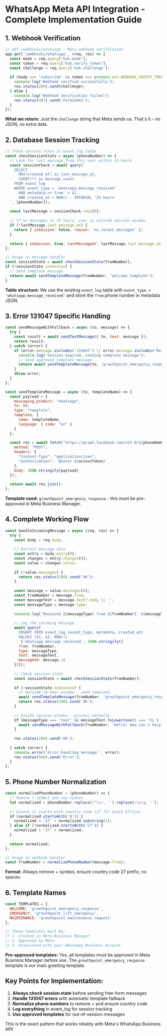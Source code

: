 # WhatsApp Meta API Integration - Complete Implementation Guide

## 1. Webhook Verification

```javascript
// GET /webhooks/whatsapp - Meta webhook verification
app.get('/webhooks/whatsapp', (req, res) => {
  const mode = req.query['hub.mode'];
  const token = req.query['hub.verify_token'];
  const challenge = req.query['hub.challenge'];
  
  if (mode === 'subscribe' && token === process.env.WEBHOOK_VERIFY_TOKEN) {
    console.log('Webhook verified successfully');
    res.status(200).send(challenge);
  } else {
    console.log('Webhook verification failed');
    res.status(403).send('Forbidden');
  }
});
```

**What we return:** Just the `challenge` string that Meta sends us. That's it - no JSON, no extra data.

## 2. Database Session Tracking

```javascript
// Track session state in event_log table
const checkSessionState = async (phoneNumber) => {
  // Look for last message from this user within 24 hours
  const sessionCheck = await query(`
    SELECT 
      MAX(created_at) as last_message_at,
      COUNT(*) as message_count
    FROM event_log 
    WHERE event_type = 'whatsapp_message_received'
      AND metadata->>'from' = $1
      AND created_at > NOW() - INTERVAL '24 hours'
  `, [phoneNumber]);
  
  const lastMessage = sessionCheck.rows[0];
  
  // If no messages in 24 hours, user is outside session window
  if (!lastMessage.last_message_at) {
    return { inSession: false, reason: 'no_recent_messages' };
  }
  
  return { inSession: true, lastMessageAt: lastMessage.last_message_at };
};

// Usage in message handler
const sessionState = await checkSessionState(fromNumber);
if (!sessionState.inSession) {
  // Send template message
  return await sendTemplateMessage(fromNumber, 'welcome_template');
}
```

**Table structure:** We use the existing `event_log` table with `event_type = 'whatsapp_message_received'` and store the `from` phone number in metadata JSON.

## 3. Error 131047 Specific Handling

```javascript
const sendMessageWithFallback = async (to, message) => {
  try {
    const result = await sendTextMessage({ to, text: message });
    return result;
  } catch (error) {
    if (error.message.includes('131047') || error.message.includes('Re-engagement')) {
      console.log('Session expired, sending template message');
      // Send approved template message
      return await sendTemplateMessage(to, 'growthpoint_emergency_response');
    }
    throw error;
  }
};

const sendTemplateMessage = async (to, templateName) => {
  const payload = {
    messaging_product: "whatsapp",
    to: to,
    type: "template",
    template: {
      name: templateName,
      language: { code: "en" }
    }
  };
  
  const res = await fetch(`https://graph.facebook.com/v23.0/${phoneNumberId}/messages`, {
    method: "POST",
    headers: { 
      "Content-Type": "application/json", 
      "Authorization": `Bearer ${accessToken}` 
    },
    body: JSON.stringify(payload)
  });
  
  return await res.json();
};
```

**Template used:** `growthpoint_emergency_response` - this must be pre-approved in Meta Business Manager.

## 4. Complete Working Flow

```javascript
const handleIncomingMessage = async (req, res) => {
  try {
    const body = req.body;
    
    // Extract message data
    const entry = body.entry[0];
    const changes = entry.changes[0];
    const value = changes.value;
    
    if (!value.messages) {
      return res.status(200).send('OK');
    }
    
    const message = value.messages[0];
    const fromNumber = message.from;
    const messageText = message.text?.body || '';
    const messageType = message.type;
    
    console.log(`Received ${messageType} from ${fromNumber}: ${messageText}`);
    
    // Log the incoming message
    await query(`
      INSERT INTO event_log (event_type, metadata, created_at)
      VALUES ($1, $2, NOW())
    `, ['whatsapp_message_received', JSON.stringify({
      from: fromNumber,
      type: messageType,
      text: messageText,
      messageId: message.id
    })]);
    
    // Check session state
    const sessionState = await checkSessionState(fromNumber);
    
    if (!sessionState.inSession) {
      // Outside 24-hour window - send template
      await sendTemplateMessage(fromNumber, 'growthpoint_emergency_response');
      return res.status(200).send('OK');
    }
    
    // Inside session window - process normally
    if (messageType === 'text' && messageText.toLowerCase() === 'hi') {
      await sendMessageWithFallback(fromNumber, 'Hello! How can I help you today?');
    }
    
    res.status(200).send('OK');
    
  } catch (error) {
    console.error('Error handling message:', error);
    res.status(500).send('Error');
  }
};
```

## 5. Phone Number Normalization

```javascript
const normalizePhoneNumber = (phoneNumber) => {
  // Remove + symbol and any spaces
  let normalized = phoneNumber.replace(/^\+/, '').replace(/\s/g, '');
  
  // Ensure it starts with country code (27 for South Africa)
  if (normalized.startsWith('0')) {
    normalized = '27' + normalized.substring(1);
  } else if (!normalized.startsWith('27')) {
    normalized = '27' + normalized;
  }
  
  return normalized;
};

// Usage in webhook handler
const fromNumber = normalizePhoneNumber(message.from);
```

**Format:** Always remove + symbol, ensure country code 27 prefix, no spaces.

## 6. Template Names

```javascript
const TEMPLATES = {
  WELCOME: 'growthpoint_emergency_response',
  EMERGENCY: 'growthpoint_lift_emergency',
  MAINTENANCE: 'growthpoint_maintenance_request'
};

// These templates must be:
// 1. Created in Meta Business Manager
// 2. Approved by Meta
// 3. Associated with your WhatsApp Business Account
```

**Pre-approved templates:** Yes, all templates must be approved in Meta Business Manager before use. The `growthpoint_emergency_response` template is our main greeting template.

## Key Points for Implementation:

1. **Always check session state** before sending free-form messages
2. **Handle 131047 errors** with automatic template fallback
3. **Normalize phone numbers** to remove + and ensure country code
4. **Log everything** in event_log for session tracking
5. **Use approved templates** for out-of-session messages

This is the exact pattern that works reliably with Meta's WhatsApp Business API!
